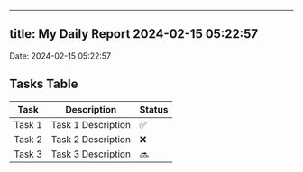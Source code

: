 
---
title: My Daily Report 2024-02-15 05:22:57
---

Date: 2024-02-15 05:22:57

## Tasks Table

| Task | Description | Status |
|------|-------------|--------|
| Task 1 | Task 1 Description | ✅ |
| Task 2 | Task 2 Description | ❌ |
| Task 3 | Task 3 Description | 🔜 |

